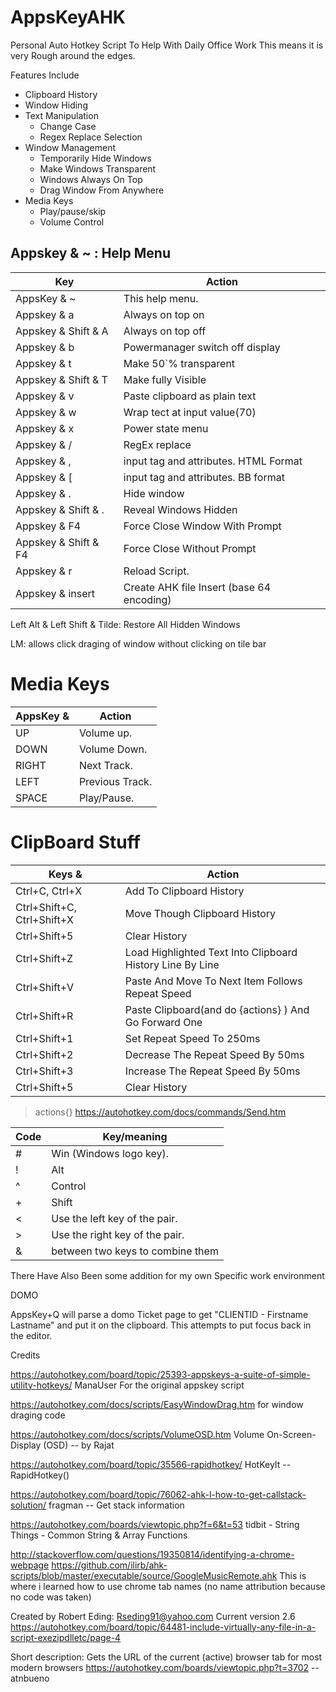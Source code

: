 # AppsKeyAHK
Personal Auto Hotkey Script To Help With Daily Office Work
This means it is very Rough around the edges.

Features Include
 - Clipboard History
 - Window Hiding
 - Text Manipulation
    - Change Case
    - Regex Replace Selection
 - Window Management
    - Temporarily Hide Windows
    - Make Windows Transparent
    - Windows Always On Top
    - Drag Window From Anywhere
 - Media Keys
    - Play/pause/skip
    - Volume Control

Appskey & ~ : Help Menu
---------
| Key                  | Action                                |
| -------------------- | ------------------------------------- |
| AppsKey & ~          | This help menu.                       |
| Appskey & a          | Always on top on                      |
| Appskey & Shift & A  | Always on top off                     |
| Appskey & b          | Powermanager switch off display       |
| Appskey & t          | Make 50`% transparent                 |
| Appskey & Shift & T  | Make fully Visible                    |
| Appskey & v          | Paste clipboard as plain text         |
| Appskey & w          | Wrap tect at input value(70)          |
| Appskey & x          | Power state menu                      |
| Appskey & /          | RegEx replace                         |
| Appskey & ,          | input tag and attributes. HTML Format |
| Appskey & [          | input tag and attributes. BB format   |
| Appskey & .          | Hide window                           |
| Appskey & Shift & .  | Reveal Windows Hidden                 |
| Appskey & F4         | Force Close Window With Prompt        |
| Appskey & Shift & F4 | Force Close Without Prompt            |
| Appskey & r          | Reload Script.                        |
| Appskey & insert          | Create AHK file Insert (base 64 encoding)                        |

Left Alt & Left Shift & Tilde: Restore All Hidden Windows

LM: allows click draging of window without clicking on tile bar

# Media Keys
| AppsKey & | Action          |
| --------- | --------------- |
| UP        | Volume up.      |
| DOWN      | Volume Down.    |
| RIGHT     | Next Track.     |
| LEFT      | Previous Track. |
| SPACE     | Play/Pause.     |

# ClipBoard Stuff
| Keys &                     | Action                                                    |
| -------------------------- | --------------------------------------------------------- |
| Ctrl+C, Ctrl+X             | Add To Clipboard History                                  |
| Ctrl+Shift+C, Ctrl+Shift+X | Move Though Clipboard History                             |
| Ctrl+Shift+5               | Clear History                                             |
| Ctrl+Shift+Z               | Load Highlighted Text Into Clipboard History Line By Line |
| Ctrl+Shift+V               | Paste And Move To Next Item Follows Repeat Speed          |
| Ctrl+Shift+R               | Paste Clipboard(and do {actions} ) And Go Forward One     |
| Ctrl+Shift+1               | Set Repeat Speed To 250ms                                  |
| Ctrl+Shift+2               | Decrease The Repeat Speed By 50ms                         |
| Ctrl+Shift+3               | Increase The Repeat Speed By 50ms                         |
| Ctrl+Shift+5               | Clear History                                             |


>actions{} https://autohotkey.com/docs/commands/Send.htm

| Code | Key/meaning                      |
| ---- | -------------------------------- |
| #    | Win (Windows logo key).          |
| !    | Alt                              |
| ^    | Control                          |
| +    | Shift                            |
| <    | Use the left key of the pair.    |
| >    | Use the right key of the pair.   |
| &    | between two keys to combine them |


There Have Also Been some addition for my own Specific work environment

DOMO

AppsKey+Q will parse a domo Ticket page to get "CLIENTID - Firstname Lastname" and put it on the clipboard. This attempts to put focus back in the editor.

Credits

https://autohotkey.com/board/topic/25393-appskeys-a-suite-of-simple-utility-hotkeys/
ManaUser For the original appskey script

https://autohotkey.com/docs/scripts/EasyWindowDrag.htm
for window draging code

https://autohotkey.com/docs/scripts/VolumeOSD.htm
Volume On-Screen-Display (OSD) -- by Rajat

https://autohotkey.com/board/topic/35566-rapidhotkey/
HotKeyIt -- RapidHotkey()

https://autohotkey.com/board/topic/76062-ahk-l-how-to-get-callstack-solution/
fragman -- Get stack information 

https://autohotkey.com/boards/viewtopic.php?f=6&t=53
tidbit - String Things - Common String & Array Functions

http://stackoverflow.com/questions/19350814/identifying-a-chrome-webpage
https://github.com/ilirb/ahk-scripts/blob/master/executable/source/GoogleMusicRemote.ahk
This is where i learned how to use chrome tab names (no name attribution because no code was taken)

Created by Robert Eding: Rseding91@yahoo.com
Current version 2.6 
https://autohotkey.com/board/topic/64481-include-virtually-any-file-in-a-script-exezipdlletc/page-4

Short description:  Gets the URL of the current (active) browser tab for most modern browsers
https://autohotkey.com/boards/viewtopic.php?t=3702 -- atnbueno
